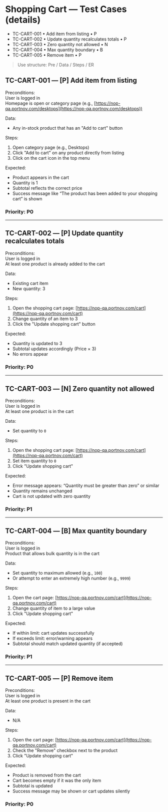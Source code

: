 # Shopping Cart — Test Cases (details)
- TC-CART-001 • Add item from listing • P
- TC-CART-002 • Update quantity recalculates totals • P
- TC-CART-003 • Zero quantity not allowed • N
- TC-CART-004 • Max quantity boundary • B
- TC-CART-005 • Remove item • P

> Use structure: Pre / Data / Steps / ER

## TC-CART-001 — [P] Add item from listing

Preconditions:  
User is logged in  
Homepage is open or category page (e.g., [https://nop-qa.portnov.com/desktops](https://nop-qa.portnov.com/desktops))

Data:  
- Any in-stock product that has an "Add to cart" button

Steps:  
1) Open category page (e.g., Desktops)  
2) Click "Add to cart" on any product directly from listing  
3) Click on the cart icon in the top menu

Expected:  
- Product appears in the cart  
- Quantity is 1  
- Subtotal reflects the correct price  
- Success message like “The product has been added to your shopping cart” is shown

### Priority: P0

---

## TC-CART-002 — [P] Update quantity recalculates totals

Preconditions:  
User is logged in  
At least one product is already added to the cart

Data:  
- Existing cart item  
- New quantity: 3

Steps:  
1) Open the shopping cart page: [https://nop-qa.portnov.com/cart](https://nop-qa.portnov.com/cart)  
2) Change quantity of an item to 3  
3) Click the "Update shopping cart" button

Expected:  
- Quantity is updated to 3  
- Subtotal updates accordingly (Price × 3)  
- No errors appear

### Priority: P0

---

## TC-CART-003 — [N] Zero quantity not allowed

Preconditions:  
User is logged in  
At least one product is in the cart

Data:  
- Set quantity to `0`

Steps:  
1) Open the shopping cart page: [https://nop-qa.portnov.com/cart](https://nop-qa.portnov.com/cart)  
2) Set item quantity to `0`  
3) Click "Update shopping cart"

Expected:  
- Error message appears: “Quantity must be greater than zero” or similar  
- Quantity remains unchanged  
- Cart is not updated with zero quantity

### Priority: P1

---

## TC-CART-004 — [B] Max quantity boundary

Preconditions:  
User is logged in  
Product that allows bulk quantity is in the cart

Data:  
- Set quantity to maximum allowed (e.g., `100`)  
- Or attempt to enter an extremely high number (e.g., `9999`)

Steps:  
1) Open the cart page: [https://nop-qa.portnov.com/cart](https://nop-qa.portnov.com/cart)  
2) Change quantity of item to a large value  
3) Click "Update shopping cart"

Expected:  
- If within limit: cart updates successfully  
- If exceeds limit: error/warning appears  
- Subtotal should match updated quantity (if accepted)

### Priority: P1

---

## TC-CART-005 — [P] Remove item

Preconditions:  
User is logged in  
At least one product is present in the cart

Data:  
- N/A

Steps:  
1) Open the cart page: [https://nop-qa.portnov.com/cart](https://nop-qa.portnov.com/cart)  
2) Check the "Remove" checkbox next to the product  
3) Click "Update shopping cart"

Expected:  
- Product is removed from the cart  
- Cart becomes empty if it was the only item  
- Subtotal is updated  
- Success message may be shown or cart updates silently

### Priority: P0

